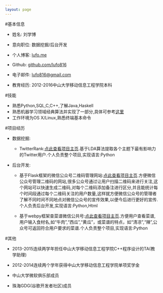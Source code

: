```yaml
---
layout: page
---
```

#基本信息

- 姓名: 刘学博

- 意向职位: 数据挖掘/后台开发

- 个人博客: [lufo.me](http://lufo.me/archive.html)

- Github: [github.com/lufo816](https://github.com/lufo816)

- 电子邮件: [lufo816@gmail.com](http://lufo816@gmail.com)

- 教育经历: 2012-2016中山大学移动信息工程学院本科
	
#技能

- 熟悉Python,SQL,C,C++,了解Java,Haskell
- 熟悉机器学习领域经典算法并实现了一部分,具体可参考[这里](https://github.com/lufo816/ArtificialIntelligence)
- 工作环境为OS X/Linux,熟悉终端基本命令

#项目经历

- 数据挖掘:
	- TwitterRank:[点此查看项目主页](https://github.com/lufo816/TwitterRank).基于LDA算法提取各个主题下最有影响力的Twitter用户.个人负责整个项目,实现语言:Python
	
- 后台开发:
	- 基于Flask框架的微信公众号二维码管理网站:[点此查看项目主页](https://github.com/lufo816/WeiXinPublicAccountFollowedByQRAnalysis).方便微信公众号管理二维码的网站,很多公众号通过让用户扫描二维码来进行关注,这个网站可以快速生成二维码,对每个二维码添加备注进行区分,并且能统计每个时间段通过每个二维码关注的用户数量,这样就方便微信公众号的管理者了解不同时间不同地点对微信公众号的宣传效果,以便今后进行更好的宣传.个人负责后台开发,实现语言:Python,Html
	
	- 基于webpy框架查菜谱微信公共号:[点此查看项目主页](https://github.com/lufo816/WeiXinCookbook).方便用户查看菜谱,用户输入食材名,如“牛肉”,“西瓜”,“黄瓜”，或菜谱的特点，如“清凉”,“辣”,公众号可返回符合用户要求的菜谱.个人负责整个项目,实现语言:Python


#其他

- 2013-2015连续两学年担任中山大学移动信息工程学院C++程序设计的TA(教学助理)
	
- 2012-2014连续两个学年获得中山大学移动信息工程学院单项奖学金

- 中山大学微软俱乐部成员

- 珠海GDG(谷歌开发者社区)成员